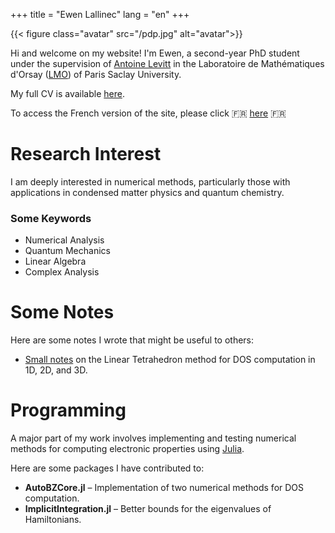 +++
title = "Ewen Lallinec"
lang = "en"
+++

{{< figure class="avatar" src="/pdp.jpg" alt="avatar">}}

Hi and welcome on my website! I'm Ewen, a second-year PhD student under the supervision of [Antoine Levitt](https://www.imo.universite-paris-saclay.fr/~antoine.levitt/) in the Laboratoire de Mathématiques d'Orsay ([LMO](https://www.imo.universite-paris-saclay.fr/fr/)) of Paris Saclay University. 

My full CV is available [here](/en/cv.pdf).

To access the French version of the site, please click 🇫🇷 [here](/fr) 🇫🇷

# Research Interest
I am deeply interested in numerical methods, particularly those with applications in condensed matter physics and quantum chemistry. 

### Some Keywords
* Numerical Analysis
* Quantum Mechanics
* Linear Algebra
* Complex Analysis

# Some Notes
Here are some notes I wrote that might be useful to others:
* [Small notes](/lt.pdf) on the Linear Tetrahedron method for DOS computation in 1D, 2D, and 3D.

# Programming
A major part of my work involves implementing and testing numerical methods for computing electronic properties using [Julia](https://julialang.org/).

Here are some packages I have contributed to:
* **AutoBZCore.jl** – Implementation of two numerical methods for DOS computation.
* **ImplicitIntegration.jl** – Better bounds for the eigenvalues of Hamiltonians.

